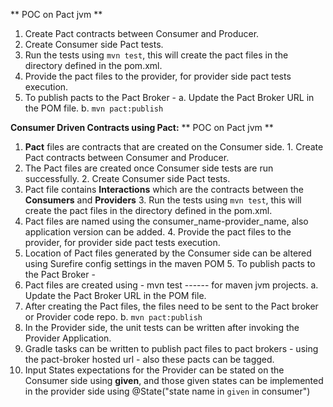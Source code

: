 ** POC on Pact jvm **

1. Create Pact contracts between Consumer and Producer.
2. Create Consumer side Pact tests.
3. Run the tests using `mvn test`, this will create the pact files in the directory defined in the pom.xml.
4. Provide the pact files to the provider, for provider side pact tests execution.
5. To publish pacts to the Pact Broker - 
    a. Update the Pact Broker URL in the POM file.
    b. `mvn pact:publish`





**Consumer Driven Contracts using Pact:**	** POC on Pact jvm **
 1. **Pact** files are contracts that are created on the Consumer side.	1. Create Pact contracts between Consumer and Producer.
2. The Pact files are created once Consumer side tests are run successfully.	2. Create Consumer side Pact tests.
3. Pact file contains **Interactions** which are the contracts between the **Consumers** and **Providers**	3. Run the tests using `mvn test`, this will create the pact files in the directory defined in the pom.xml.
4. Pact files are named using the consumer_name-provider_name, also application version can be added.	4. Provide the pact files to the provider, for provider side pact tests execution.
5. Location of Pact files generated by the Consumer side can be altered using Surefire config settings in the maven POM	5. To publish pacts to the Pact Broker -
6. Pact files are created using - mvn test ------ for maven jvm projects.	    a. Update the Pact Broker URL in the POM file.
7. After creating the Pact files, the files need to be sent to the Pact broker or Provider code repo.	    b. `mvn pact:publish`
8. In the Provider side, the unit tests can be written after invoking the Provider Application.
9. Gradle tasks can be written to publish pact files to pact brokers - using the pact-broker hosted url - also these pacts can be tagged.
10. Input States expectations for the Provider can be stated on the Consumer side using **given**, and those given states can be implemented in the provider side using @State("state name in `given` in consumer")